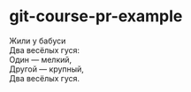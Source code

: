 # git-course-pr-example

Жили у бабуси  
Два весёлых гуся:  
Один — мелкий,  
Другой — крупный,  
Два весёлых гуся.  
